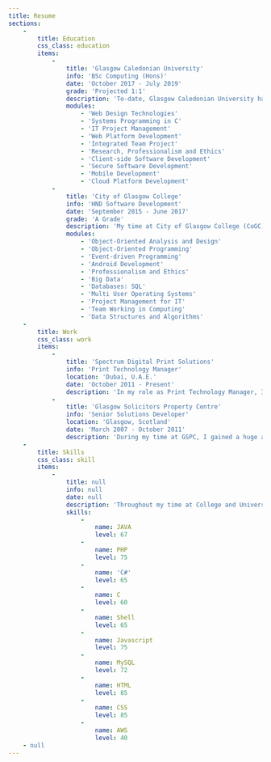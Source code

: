 ```yaml
---
title: Resume
sections:
    -
        title: Education
        css_class: education
        items:
            -
                title: 'Glasgow Caledonian University'
                info: 'BSc Computing (Hons)'
                date: 'October 2017 - July 2019'
                grade: 'Projected 1:1'
                description: 'To-date, Glasgow Caledonian University has provided opportunities to learn a wide range of subjects and technologies. From low-level systems programming in C through to the latest technologies and frameworks. Working alongside my peers in group projects has given me the chance to experience contributing to software projects as a team; one of our projects was even selected as one of four competition finalist from over twenty teams. I am currently on track to graduate in July 2019 with a strong First Class Honours Degree.'
                modules:
                    - 'Web Design Technologies'
                    - 'Systems Programming in C'
                    - 'IT Project Management'
                    - 'Web Platform Development'
                    - 'Integrated Team Project'
                    - 'Research, Professionalism and Ethics'
                    - 'Client-side Software Development'
                    - 'Secure Software Development'
                    - 'Mobile Development'
                    - 'Cloud Platform Development'
            -
                title: 'City of Glasgow College'
                info: 'HND Software Development'
                date: 'September 2015 - June 2017'
                grade: 'A Grade'
                description: 'My time at City of Glasgow College (CoGC) proved hugely benefitial in smoothing my return to higher education after some eight+ years in the workplace. The team at CoGC delivered a hands-on approach to teach Software Engineering and Development; affording students the opportunity to explore tecnologies in-depth such as Java and C#/.NET MVC. The course culminated in an extensive HND personal project which really pushed the boundaries of our knowledge resulting some top-quality projects. I graduated from CoGC on the top percentile of my cohort.'
                modules:
                    - 'Object-Oriented Analysis and Design'
                    - 'Object-Oriented Programming'
                    - 'Event-driven Programming'
                    - 'Android Development'
                    - 'Professionalism and Ethics'
                    - 'Big Data'
                    - 'Databases: SQL'
                    - 'Multi User Operating Systems'
                    - 'Project Management for IT'
                    - 'Team Working in Computing'
                    - 'Data Structures and Algorithms'
    -
        title: Work
        css_class: work
        items:
            -
                title: 'Spectrum Digital Print Solutions'
                info: 'Print Technology Manager'
                location: 'Dubai, U.A.E.'
                date: 'October 2011 - Present'
                description: 'In my role as Print Technology Manager, I oversee various aspects of technology throughout our group of companies; from local network infrastructure, through to in-house applications and customer facing web sites and portals. During my time at Spectrum, I have been the catalyst for a great deal of change within the business. I migrated the entire group to enterprise-level email infrastructure. In addition, I completely re-designed and re-built our customer-facing websites as well as a number of small in-house applications.'
            -
                title: 'Glasgow Solicitors Property Centre'
                info: 'Senior Solutions Developer'
                location: 'Glasgow, Scotland'
                date: 'March 2007 - October 2011'
                description: 'During my time at GSPC, I gained a huge amount of knowledge and experience whilst working across many different functions throughout the business. Based in the Web2Print Department, I specialised in designing and developing XML variable data templates for use within our online ordering system. This allowed end-users to customize and order printed sales and marketing collateral directly in their browsers. In latter years, due to my excellent communication skills and good customer rapport, I was also responsible for providing training to customers on our systems. '
    -
        title: Skills
        css_class: skill
        items:
            -
                title: null
                info: null
                date: null
                description: 'Throughout my time at College and University, I''ve had the opportunity to grow and build upon my skill set. I am constantly learning and evolving my skills based on industry trends and I enjoy enrolling in online courses and building small, personal projects to keep my knowledge fresh and current. Below is a brief snapshot of some of the tools and technologies I have worked with recently.'
                skills:
                    -
                        name: JAVA
                        level: 67
                    -
                        name: PHP
                        level: 75
                    -
                        name: 'C#'
                        level: 65
                    -
                        name: C
                        level: 60
                    -
                        name: Shell
                        level: 65
                    -
                        name: Javascript
                        level: 75
                    -
                        name: MySQL
                        level: 72
                    -
                        name: HTML
                        level: 85
                    -
                        name: CSS
                        level: 85
                    -
                        name: AWS
                        level: 40
    - null
---
```


